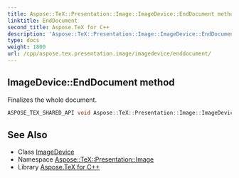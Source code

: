 ```yaml
---
title: Aspose::TeX::Presentation::Image::ImageDevice::EndDocument method
linktitle: EndDocument
second_title: Aspose.TeX for C++
description: 'Aspose::TeX::Presentation::Image::ImageDevice::EndDocument method. Finalizes the whole document in C++.'
type: docs
weight: 1800
url: /cpp/aspose.tex.presentation.image/imagedevice/enddocument/
---
```

## ImageDevice::EndDocument method


Finalizes the whole document.

```cpp
ASPOSE_TEX_SHARED_API void Aspose::TeX::Presentation::Image::ImageDevice::EndDocument() override
```




## See Also

* Class [ImageDevice](../)
* Namespace [Aspose::TeX::Presentation::Image](../../)
* Library [Aspose.TeX for C++](../../../)
